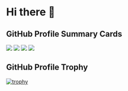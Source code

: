 # Hi there 👋

## GitHub Profile Summary Cards
![](https://github-profile-summary-cards.vercel.app/api/cards/profile-details?username=yamamoto99&count_private=true&theme=github_dark)
![](https://github-profile-summary-cards.vercel.app/api/cards/repos-per-language?username=yamamoto99&count_private=true&theme=github_dark)
![](https://github-profile-summary-cards.vercel.app/api/cards/most-commit-language?username=yamamoto99&count_private=true&theme=github_dark)
![](http://github-profile-summary-cards.vercel.app/api/cards/stats?username=yamamoto99&theme=github_dark)


## GitHub Profile Trophy
[![trophy](https://github-profile-trophy.vercel.app/?username=yamamoto99)](https://github.com/yamamoto99/github-profile-trophy)

<!--
**yamamoto99/yamamoto99** is a ✨ _special_ ✨ repository because its `README.md` (this file) appears on your GitHub profile.

Here are some ideas to get you started:

- 🔭 I’m currently working on ...
- 🌱 I’m currently learning ...
- 👯 I’m looking to collaborate on ...
- 🤔 I’m looking for help with ...
- 💬 Ask me about ...
- 📫 How to reach me: ...
- 😄 Pronouns: ...
- ⚡ Fun fact: ...
-->

